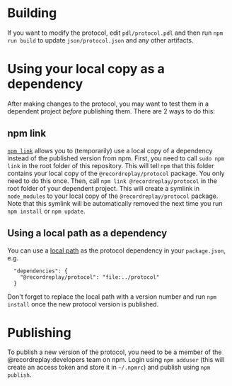 # Building
If you want to modify the protocol, edit `pdl/protocol.pdl` and then run `npm run build` to update `json/protocol.json` and any other artifacts.

# Using your local copy as a dependency
After making changes to the protocol, you may want to test them in a dependent project *before* publishing them.
There are 2 ways to do this:

## npm link
[`npm link`](https://docs.npmjs.com/cli/v6/commands/npm-link) allows you to (temporarily) use a local copy of a dependency instead of the published version from npm.
First, you need to call `sudo npm link` in the root folder of this repository. This will tell `npm` that this folder contains your local copy of the `@recordreplay/protocol` package. You only need to do this once.
Then, call `npm link @recordreplay/protocol` in the root folder of your dependent project. This will create a symlink in `node_modules` to your local copy of the `@recordreplay/protocol` package. Note that this symlink will be automatically removed the next time you run `npm install` or `npm update`.

## Using a local path as a dependency
You can use a [local path](https://docs.npmjs.com/cli/v6/configuring-npm/package-json#local-paths) as the protocol dependency in your `package.json`, e.g.
```
  "dependencies": {
    "@recordreplay/protocol": "file:../protocol"
  }
```
Don't forget to replace the local path with a version number and run `npm install` once the new protocol version is published.

# Publishing
To publish a new version of the protocol, you need to be a member of the @recordreplay:developers team on npm.
Login using `npm adduser` (this will create an access token and store it in `~/.npmrc`) and publish using `npm publish`.
